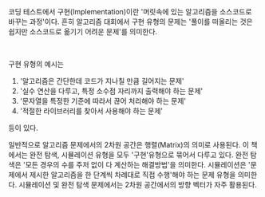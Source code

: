 코딩 테스트에서 구현(Implementation)이란 '머릿속에 있는 알고리즘을 소스코드로 바꾸는 과정'이다.
흔히 알고리즘 대회에서 구현 유형의 문제는 '풀이를 떠올리는 것은 쉽지만 소스코드로 옮기기 어려운 문제'를 의미한다.

<br>

구현 유형의 예시는 
1. '알고리즘은 간단한데 코드가 지나칠 만큼 길어지는 문제'
2. '실수 연산을 다루고, 특정 소수점 자리까지 출력해야 하는 문제'
3. '문자열을 특정한 기준에 따라서 끊어 처리해야 하는 문제'
4. '적절한 라이브러리를 찾아서 사용해야 하는 문제' 

등이 있다.
<br>

일반적으로 알고리즘 문제에서의 2차원 공간은 행렬(Matrix)의 의미로 사용된다.
이 책에서는 완전 탐색, 시뮬레이션 유형을 모두 '구현'유형으로 묶어서 다루고 있다.
완전 탐색은 '모든 경우의 수를 주저 없이 다 계산하는 해결방법'을 의미한다.
시뮬레이션은 '문제에서 제시한 알고리즘을 한 단계씩 차례대로 직접 수행'해야 하는 문제 유형을 의미한다.
시뮬레이션 및 완전 탐색 문제에서는 2차원 공간에서의 방향 벡터가 자주 활용된다.
